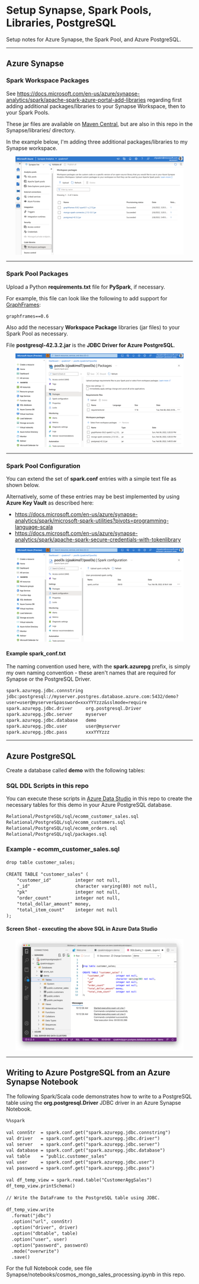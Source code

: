 # Setup Synapse, Spark Pools, Libraries, PostgreSQL

Setup notes for Azure Synapse, the Spark Pool, and Azure PostgreSQL.

---

## Azure Synapse 

### Spark Workspace Packages 

See https://docs.microsoft.com/en-us/azure/synapse-analytics/spark/apache-spark-azure-portal-add-libraries regarding first adding additional
packages/libraries to your Synapse Workspace, then to your Spark Pools.

These jar files are available on 
[Maven Central](https://search.maven.org/), but are also in this repo in the
Synapse/libraries/ directory.

In the example below, I'm adding three additional packages/libraries
to my Synapse workspace.

<p align="center">
    <img src="img/spark-workspace-packages.png" width="90%">
</p>

---

### Spark Pool Packages 

Upload a Python **requirements.txt** file for **PySpark**, if necessary.

For example, this file can look like the following to add support for
[GraphFrames](https://pypi.org/project/graphframes/):

```
graphframes==0.6
```

Also add the necessary **Workspace Package** libraries (jar files) to your
Spark Pool as necessary.  

File **postgresql-42.3.2.jar** is the **JDBC Driver for Azure PostgreSQL**.

<p align="center">
    <img src="img/spark-pool-packages.png" width="90%">
</p>

---

### Spark Pool Configuration

You can extend the set of **spark.conf** entries with a simple text file
as shown below. 

Alternatively, some of these entries may be best implemented by using
**Azure Key Vault** as described here: 

- https://docs.microsoft.com/en-us/azure/synapse-analytics/spark/microsoft-spark-utilities?pivots=programming-language-scala
- https://docs.microsoft.com/en-us/azure/synapse-analytics/spark/apache-spark-secure-credentials-with-tokenlibrary

<p align="center">
    <img src="img/spark-pool-conf.png" width="90%">
</p>

#### Example spark_conf.txt

The naming convention used here, with the **spark.azurepg** prefix,
is simply my own naming convention - these aren't names that are
required for Synapse or the PostgreSQL Driver.

```
spark.azurepg.jdbc.connstring jdbc:postgresql://myserver.postgres.database.azure.com:5432/demo?user=user@myserver&password=xxxYYYzzz&sslmode=require
spark.azurepg.jdbc.driver     org.postgresql.Driver
spark.azurepg.jdbc.server     myserver
spark.azurepg.jdbc.database   demo
spark.azurepg.jdbc.user       user@myserver
spark.azurepg.jdbc.pass       xxxYYYzzz
```

---

## Azure PostgreSQL

Create a database called **demo** with the following tables:

### SQL DDL Scripts in this repo

You can execute these scripts in [Azure Data Studio](https://docs.microsoft.com/en-us/sql/azure-data-studio/download-azure-data-studio?) in this repo to create 
the necessary tables for this demo in your Azure PostgreSQL database.

```
Relational/PostgreSQL/sql/ecomm_customer_sales.sql
Relational/PostgreSQL/sql/ecomm_customers.sql
Relational/PostgreSQL/sql/ecomm_orders.sql
Relational/PostgreSQL/sql/packages.sql
```

### Example - ecomm_customer_sales.sql

```
drop table customer_sales;

CREATE TABLE "customer_sales" (
	"customer_id"         integer not null,
	"_id"                 character varying(80) not null,
	"pk"                  integer not null,
	"order_count"         integer not null,
	"total_dollar_amount" money,
	"total_item_count"    integer not null
);
```

#### Screen Shot - executing the above SQL in Azure Data Studio

<p align="center">
    <img src="img/azure-data-studio-create-table.png" width="90%">
</p>

---

## Writing to Azure PostgreSQL from an Azure Synapse Notebook

The following Spark/Scala code demonstrates how to write to
a PostgreSQL table using the **org.postgresql.Driver** JDBC driver
in an Azure Synapse Notebook.

```
%%spark

val connStr  = spark.conf.get("spark.azurepg.jdbc.connstring")
val driver   = spark.conf.get("spark.azurepg.jdbc.driver")
val server   = spark.conf.get("spark.azurepg.jdbc.server")
val database = spark.conf.get("spark.azurepg.jdbc.database")
val table    = "public.customer_sales"
val user     = spark.conf.get("spark.azurepg.jdbc.user")
val password = spark.conf.get("spark.azurepg.jdbc.pass")

val df_temp_view = spark.read.table("CustomerAggSales")
df_temp_view.printSchema()

// Write the DataFrame to the PostgreSQL table using JDBC.

df_temp_view.write
  .format("jdbc")
  .option("url", connStr)
  .option("driver", driver)
  .option("dbtable", table)
  .option("user", user)
  .option("password", password)
  .mode("overwrite")
  .save()
```

For the full Notebook code, see file
Synapse/notebooks/cosmos_mongo_sales_processing.ipynb in this repo.
